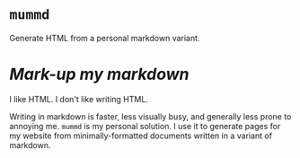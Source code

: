 # ```mummd```
Generate HTML from a personal markdown variant.

# *Mark-up my markdown*
I like HTML. I don't like writing HTML. 

Writing in markdown is faster, less visually busy, and generally less prone to annoying me. ```mummd``` is my personal solution. I use it to generate pages for my website from minimally-formatted documents written in a variant of markdown. 
